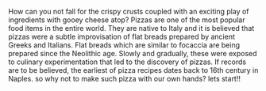 How can you not fall for the crispy crusts coupled with an exciting play of ingredients with gooey cheese atop? Pizzas are one of the most popular food items in the entire world. They are native to Italy and it is believed that pizzas were a subtle improvisation of flat breads prepared by ancient Greeks and Italians. Flat breads which are similar to focaccia are being prepared since the Neolithic age. Slowly and gradually, these were exposed to culinary experimentation that led to the discovery of pizzas. If records are to be believed, the earliest of pizza recipes dates back to 16th century in Naples.
so why not to make such pizza with our own hands? lets start!!